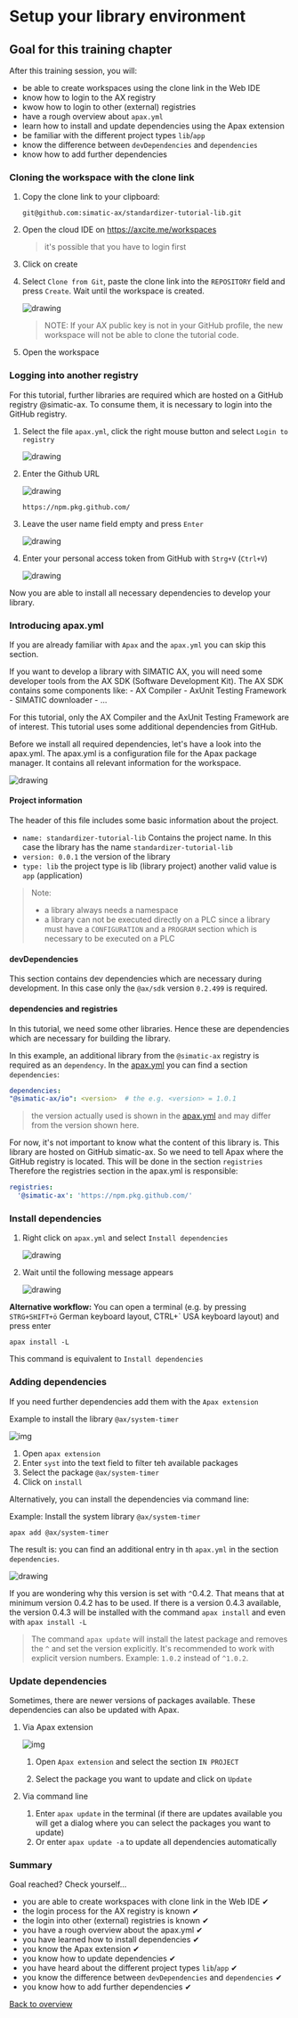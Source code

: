 # Setup your library environment

## Goal for this training chapter

After this training session, you will:

- be able to create workspaces using the clone link in the Web IDE
- know how to login to the AX registry
- kwow how to login to other (external) registries
- have a rough overview about `apax.yml`
- learn how to install and update dependencies using the Apax extension
- be familiar with the different project types `lib`/`app`
- know the difference between `devDependencies` and `dependencies`
- know how to add further dependencies

### Cloning the workspace with the clone link

1. Copy the clone link to your clipboard:

    ```iec-st
    git@github.com:simatic-ax/standardizer-tutorial-lib.git
    ```

1. Open the cloud IDE on <https://axcite.me/workspaces>
    > it's possible that you have to login first

1. Click on create

1. Select `Clone from Git`, paste the clone link into the `REPOSITORY` field and press `Create`. Wait until the workspace is created.  

   ![drawing](./images/clone-repo.png)
    > NOTE: If your AX public key is not in your GitHub profile, the new workspace will not be able to clone the tutorial code.

1. Open the workspace

### Logging into another registry

For this tutorial, further libraries are required which are hosted on a GitHub registry @simatic-ax. To consume them, it is necessary to login into the GitHub registry.

1. Select the file `apax.yml`, click the right mouse button and select `Login to registry`

    ![drawing](./images/apax_login.png)  

1. Enter the Github URL

     ![drawing](./images/github_url.png)  

    ```url
    https://npm.pkg.github.com/
    ```

1. Leave the user name field empty and press `Enter`

    ![drawing](./images/enter.png)  

1. Enter your personal access token from GitHub with `Strg+V` (`Ctrl+V`)

    ![drawing](./images/token.png)  

Now you are able to install all necessary dependencies to develop your library.

### Introducing apax.yml

If you are already familiar with `Apax` and the `apax.yml` you can skip this section.

If you want to develop a library with SIMATIC AX, you will need some developer tools from the AX SDK (Software Development Kit). The AX SDK contains some components like:
    - AX Compiler
    - AxUnit Testing Framework
    - SIMATIC downloader
    - ...

For this tutorial, only the AX Compiler and the AxUnit Testing Framework are of interest. This tutorial uses some additional dependencies from GitHub.

Before we install all required dependencies, let's have a look into the apax.yml. The apax.yml is a configuration file for the Apax package manager. It contains all relevant information for the workspace.

![drawing](./images/apaxyml.png)  

#### **Project information**

The header of this file includes some basic information about the project.

- `name: standardizer-tutorial-lib` Contains the project name. In this case the library has the name `standardizer-tutorial-lib`
- `version: 0.0.1` the version of the library
- `type: lib` the project type is lib (library project) another valid value is `app` (application)

> Note:  
>
> - a library always needs a namespace
> - a library can not be executed directly on a PLC since a library must have a `CONFIGURATION` and a `PROGRAM` section which is necessary to be executed on a PLC

#### **devDependencies**

This section contains dev dependencies which are necessary during development. In this case only the `@ax/sdk` version `0.2.499` is required.

#### **dependencies** and **registries**

In this tutorial, we need some other libraries. Hence these are dependencies which are necessary for building the library.

In this example, an additional library from the `@simatic-ax` registry is required as an `dependency`. In the [apax.yml](../apax.yml) you can find a section `dependencies`:

```yml
dependencies:
"@simatic-ax/io": <version>  # the e.g. <version> = 1.0.1
```

> the version actually used is shown in the [apax.yml](../apax.yml) and may differ from the version shown here.

For now, it's not important to know what the content of this library is. This library are hosted on GitHub simatic-ax. So we need to tell Apax where the GitHub registry is located. This will be done in the section `registries`
Therefore the registries section in the apax.yml is responsible:

```yml
registries:
  '@simatic-ax': 'https://npm.pkg.github.com/'
```

### Install dependencies

1. Right click on `apax.yml` and select `Install dependencies`

    ![drawing](./images/install-dependencies.png)  

1. Wait until the following message appears

   ![drawing](./images/installed.png)  

**Alternative workflow:**
You can open a terminal (e.g. by pressing `STRG+SHIFT+ö` German keyboard layout, CTRL+` USA keyboard layout) and press enter

```iec-st
apax install -L 
```

This command is equivalent to `Install dependencies`

### Adding dependencies

If you need further dependencies add them with the `Apax extension`

Example to install the library `@ax/system-timer`

  ![img](images/apaxextension.png)

   1. Open `apax extension`
   1. Enter `syst` into the text field to filter teh available packages
   1. Select the package `@ax/system-timer`
   1. Click on `install`

Alternatively, you can install the dependencies via command line:

Example:
Install the system library `@ax/system-timer`

```iec-st
apax add @ax/system-timer
```

The result is: you can find an additional entry in th `apax.yml` in the section `dependencies`.

![drawing](./images/adddep.png)  

If you are wondering why this version is set with `^`0.4.2. That means that at minimum version 0.4.2 has to be used. If there is a version 0.4.3 available, the version 0.4.3 will be installed with the command `apax install` and even with `apax install -L`

> The command `apax update` will install the latest package and removes the `^` and set the version explicitly.
> It's recommended to work with explicit version numbers. Example: `1.0.2` instead of `^1.0.2`.

### Update dependencies

Sometimes, there are newer versions of packages available. These dependencies can also be updated with Apax.

1. Via Apax extension

    ![img](images/update.png)

    1. Open `Apax extension` and select the section `IN PROJECT`

    1. Select the package you want to update and click on `Update`

1. Via command line

    1. Enter `apax update` in the terminal (if there are updates available you will get a dialog where you can select the packages you want to update)
    1. Or enter `apax update -a` to update all dependencies automatically

### Summary

Goal reached? Check yourself...

- you are able to create workspaces with clone link in the Web IDE ✔
- the login process for the AX registry is known ✔
- the login into other (external) registries is known ✔
- you have a rough overview about the apax.yml ✔
- you have learned how to install dependencies ✔
- you know the Apax extension ✔
- you know how to update dependencies ✔
- you have heard about the different project types `lib`/`app` ✔
- you know the difference between `devDependencies` and `dependencies` ✔
- you know how to add further dependencies ✔

[Back to overview](./../README.md)
